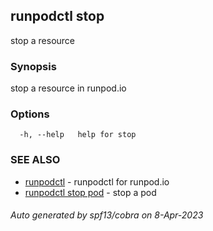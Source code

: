 ## runpodctl stop

stop a resource

### Synopsis

stop a resource in runpod.io

### Options

```
  -h, --help   help for stop
```

### SEE ALSO

* [runpodctl](runpodctl.md)	 - runpodctl for runpod.io
* [runpodctl stop pod](runpodctl_stop_pod.md)	 - stop a pod

###### Auto generated by spf13/cobra on 8-Apr-2023
